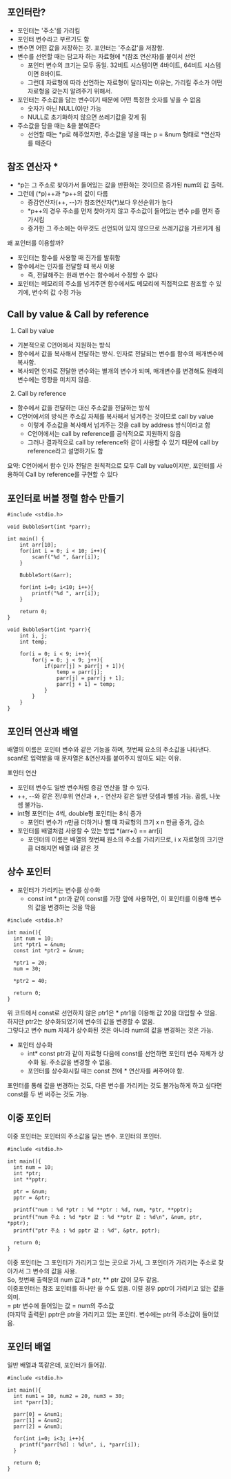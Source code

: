 포인터란?
-------------

- 포인터는 '주소'를 가리킴
- 포인터 변수라고 부르기도 함
- 변수면 어떤 값을 저장하는 것. 포인터는 '주소값'을 저장함.
- 변수를 선언할 때는 담고자 하는 자료형에 *(참조 연산자)를 붙여서 선언
  - 포인터 변수의 크기는 모두 동일. 32비트 시스템이면 4바이트, 64비트 시스템이면 8바이트.
  - 그런데 자료형에 따라 선언하는 자료형이 달라지는 이유는, 가리킬 주소가 어떤 자료형을 갖는지 알려주기 위해서.
- 포인터는 주소값을 담는 변수이기 때문에 어떤 특정한 숫자를 넣을 수 없음
  - 숫자가 아닌 NULL(0)만 가능
  - NULL로 초기화하지 않으면 쓰레기값을 갖게 됨
- 주소값을 담을 때는 &을 붙여준다
  - 선언할 때는 *p로 해주었지만, 주소값을 넣을 때는 p = &num 형태로 *연산자를 떼준다
  
참조 연산자 *
-----
- *p는 그 주소로 찾아가서 들어있는 값을 반환하는 것이므로 증가된 num의 값 출력.
- 그런데 (*p)++과 *p++의 값이 다름
  - 증감연산자(++, --)가 참조연산자(*)보다 우선순위가 높다
  - *p++의 경우 주소를 먼저 찾아가지 않고 주소값이 들어있는 변수 p를 먼저 증가시킴
  - 증가한 그 주소에는 아무것도 선언되어 있지 않으므로 쓰레기값을 가르키게 됨
  
왜 포인터를 이용할까?
- 포인터는 함수를 사용할 때 진가를 발휘함
- 함수에서는 인자를 전달할 때 복사 이용
  - 즉, 전달해주는 원래 변수는 함수에서 수정할 수 없다
- 포인터는 메모리의 주소를 넘겨주면 함수에서도 메모리에 직접적으로 참조할 수 있기에, 변수의 값 수정 가능

Call by value & Call by reference
----

1. Call by value

- 기본적으로 C언어에서 지원하는 방식
- 함수에서 값을 복사해서 전달하는 방식. 인자로 전달되는 변수를 함수의 매개변수에 복사함.
- 복사되면 인자로 전달한 변수와는 별개의 변수가 되며, 매개변수를 변경해도 원래의 변수에는 영향을 미치지 않음.
  
2. Call by reference

- 함수에서 값을 전달하는 대신 주소값을 전달하는 방식
- C언어에서의 방식은 주소값 자체를 복사해서 넘겨주는 것이므로 call by value
  - 이렇게 주소값을 복사해서 넘겨주는 것을 call by address 방식이라고 함
  - C언어에서는 call by reference를 공식적으로 지원하지 않음
  - 그러나 결과적으로 call by reference와 같이 사용할 수 있기 때문에 call by reference라고 설명하기도 함
    
요약: C언어에서 함수 인자 전달은 원칙적으로 모두 Call by value이지만, 포인터를 사용하여 Call by reference를 구현할 수 있다

포인터로 버블 정렬 함수 만들기
---------

```
#include <stdio.h>

void BubbleSort(int *parr);

int main() {
	int arr[10];
	for(int i = 0; i < 10; i++){
		scanf("%d ", &arr[i]); 
	}
	
	BubbleSort(&arr);
	
	for(int i=0; i<10; i++){
		printf("%d ", arr[i]);
	}
	
	return 0;
}

void BubbleSort(int *parr){
	int i, j;
	int temp;
	
	for(i = 0; i < 9; i++){
		for(j = 0; j < 9; j++){
			if(parr[j] > parr[j + 1]){
				temp = parr[j];
				parr[j] = parr[j + 1];
				parr[j + 1] = temp;
			}			
		}
	}
}
```

포인터 연산과 배열
---------
배열의 이름은 포인터 변수와 같은 기능을 하며, 첫번째 요소의 주소값을 나타낸다.  
scanf로 입력받을 때 문자열은 &연산자를 붙여주지 않아도 되는 이유.  
  
포인터 연산
- 포인터 변수도 일반 변수처럼 증감 연산을 할 수 있다.
- ++, --와 같은 전/후위 연산과 +, - 연산자 같은 일반 덧셈과 뺄셈 가능. 곱셈, 나눗셈 불가능.
- int형 포인터는 4씩, double형 포인터는 8식 증가
  - 포인터 변수가 n만큼 더하거나 뺄 때 자료형의 크기 x n 만큼 증가, 감소
- 포인터를 배열처럼 사용할 수 있는 방법 *(arr+i) == arr[i]
  - 포인터의 이름은 배열의 첫번째 원소의 주소를 가리키므로, i x 자료형의 크기만큼 더해지면 배열 i와 같은 것
  
상수 포인터
---------

- 포인터가 가리키는 변수를 상수화
  - const int * ptr과 같이 const를 가장 앞에 사용하면, 이 포인터를 이용해 변수의 값을 변경하는 것을 막음

```
#include <stdio.h?

int main(){
  int num = 10;
  int *ptr1 = &num;
  const int *ptr2 = &num;
  
  *ptr1 = 20;
  num = 30;
  
  *ptr2 = 40;
  
  return 0;
}
```
위 코드에서 const로 선언하지 않은 ptr1은 * ptr1을 이용해 값 20을 대입할 수 있음.  
하지만 ptr2는 상수화되었기에 변수의 값을 변경할 수 없음.  
그렇다고 변수 num 자체가 상수화된 것은 아니라 num의 값을 변경하는 것은 가능.

- 포인터 상수화
  - int* const ptr과 같이 자료형 다음에 const를 선언하면 포인터 변수 자체가 상수화 됨. 주소값을 변경할 수 없음.
  - 포인터를 상수화시킬 때는 const 전에 * 연산자를 써주어야 함.
  
포인터를 통해 값을 변경하는 것도, 다른 변수를 가리키는 것도 불가능하게 하고 싶다면 const를 두 번 써주는 것도 가능.

이중 포인터
------------
이중 포인터는 포인터의 주소값을 담는 변수. 포인터의 포인터.
```
#include <stdio.h>

int main(){
  int num = 10;
  int *ptr;
  int **pptr;
  
  ptr = &num;
  pptr = &ptr;
  
  printf("num : %d *ptr : %d **ptr : %d, num, *ptr, **pptr);
  printf("num 주소 : %d *ptr 값 : %d **ptr 값 : %d\n", &num, ptr, *pptr);
  printf("ptr 주소 : %d pptr 값 : %d", &ptr, pptr);
  
  return 0;
}
```
이중 포인터는 그 포인터가 가리키고 있는 곳으로 가서, 그 포인터가 가리키는 주소로 찾아가서 그 변수의 값을 사용.  
So, 첫번째 출력문의 num 값과 * ptr, ** ptr 값이 모두 같음.  
이중포인터는 참조 포인터를 하나만 쓸 수도 있음. 이럴 경우 pptr이 가리키고 있는 값을 의미.  
= ptr 변수에 들어있는 값 = num의 주소값  
(마지막 출력문) pptr은 ptr을 가리키고 있는 포인터. 변수에는 ptr의 주소값이 들어있음.  

포인터 배열
----------

일반 배열과 똑같은데, 포인터가 들어감.  
```
#include <stdio.h>

int main(){
  int num1 = 10, num2 = 20, num3 = 30;
  int *parr[3];
  
  parr[0] = &num1;
  parr[1] = &num2;
  parr[2] = &num3;
  
  for(int i=0; i<3; i++){
    printf("parr[%d] : %d\n", i, *parr[i]);
  }
  
  return 0;
}
```
  
